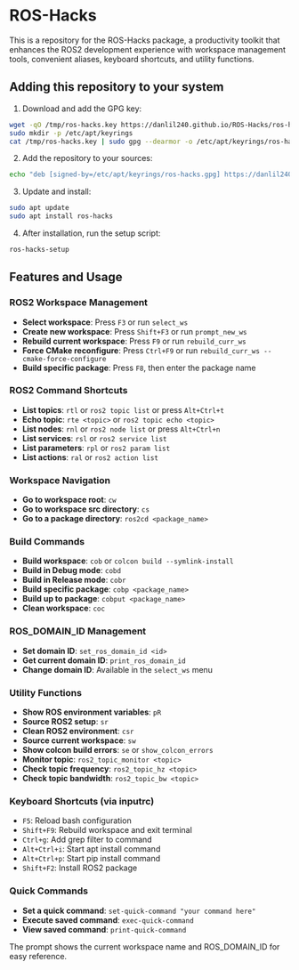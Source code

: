 # ROS-Hacks

This is a repository for the ROS-Hacks package, a productivity toolkit that enhances the ROS2 development experience with workspace management tools, convenient aliases, keyboard shortcuts, and utility functions.

## Adding this repository to your system

1. Download and add the GPG key:
```bash
wget -qO /tmp/ros-hacks.key https://danlil240.github.io/ROS-Hacks/ros-hacks.key
sudo mkdir -p /etc/apt/keyrings
cat /tmp/ros-hacks.key | sudo gpg --dearmor -o /etc/apt/keyrings/ros-hacks.gpg
```

2. Add the repository to your sources:
```bash
echo "deb [signed-by=/etc/apt/keyrings/ros-hacks.gpg] https://danlil240.github.io/ROS-Hacks stable main" | sudo tee /etc/apt/sources.list.d/ros-hacks.list
```

3. Update and install:
```bash
sudo apt update
sudo apt install ros-hacks
```

4. After installation, run the setup script:
```bash
ros-hacks-setup
```

## Features and Usage

### ROS2 Workspace Management

- **Select workspace**: Press `F3` or run `select_ws`
- **Create new workspace**: Press `Shift+F3` or run `prompt_new_ws`
- **Rebuild current workspace**: Press `F9` or run `rebuild_curr_ws`
- **Force CMake reconfigure**: Press `Ctrl+F9` or run `rebuild_curr_ws --cmake-force-configure`
- **Build specific package**: Press `F8`, then enter the package name

### ROS2 Command Shortcuts

- **List topics**: `rtl` or `ros2 topic list` or press `Alt+Ctrl+t`
- **Echo topic**: `rte <topic>` or `ros2 topic echo <topic>`
- **List nodes**: `rnl` or `ros2 node list` or press `Alt+Ctrl+n`
- **List services**: `rsl` or `ros2 service list`
- **List parameters**: `rpl` or `ros2 param list`
- **List actions**: `ral` or `ros2 action list`

### Workspace Navigation

- **Go to workspace root**: `cw`
- **Go to workspace src directory**: `cs`
- **Go to a package directory**: `ros2cd <package_name>`

### Build Commands

- **Build workspace**: `cob` or `colcon build --symlink-install`
- **Build in Debug mode**: `cobd` 
- **Build in Release mode**: `cobr`
- **Build specific package**: `cobp <package_name>`
- **Build up to package**: `cobput <package_name>`
- **Clean workspace**: `coc`

### ROS_DOMAIN_ID Management

- **Set domain ID**: `set_ros_domain_id <id>`
- **Get current domain ID**: `print_ros_domain_id`
- **Change domain ID**: Available in the `select_ws` menu

### Utility Functions

- **Show ROS environment variables**: `pR`
- **Source ROS2 setup**: `sr`
- **Clean ROS2 environment**: `csr`
- **Source current workspace**: `sw`
- **Show colcon build errors**: `se` or `show_colcon_errors`
- **Monitor topic**: `ros2_topic_monitor <topic>`
- **Check topic frequency**: `ros2_topic_hz <topic>`
- **Check topic bandwidth**: `ros2_topic_bw <topic>`

### Keyboard Shortcuts (via inputrc)

- `F5`: Reload bash configuration
- `Shift+F9`: Rebuild workspace and exit terminal
- `Ctrl+g`: Add grep filter to command
- `Alt+Ctrl+i`: Start apt install command
- `Alt+Ctrl+p`: Start pip install command
- `Shift+F2`: Install ROS2 package

### Quick Commands

- **Set a quick command**: `set-quick-command "your command here"`
- **Execute saved command**: `exec-quick-command`
- **View saved command**: `print-quick-command`

The prompt shows the current workspace name and ROS_DOMAIN_ID for easy reference.
